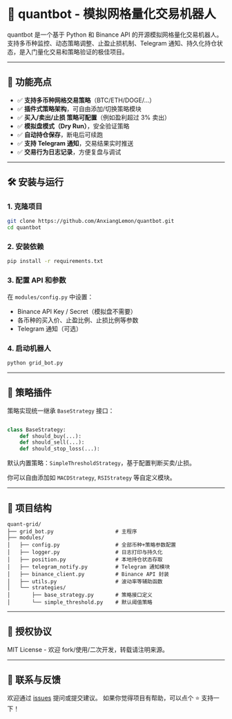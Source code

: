 # 🧠 quantbot - 模拟网格量化交易机器人

quantbot 是一个基于 Python 和 Binance API 的开源模拟网格量化交易机器人。
支持多币种监控、动态策略调整、止盈止损机制、Telegram 通知、持久化持仓状态，是入门量化交易和策略验证的极佳项目。

---

## 🚀 功能亮点

- ✅ **支持多币种网格交易策略**（BTC/ETH/DOGE/...）
- ✅ **插件式策略架构**，可自由添加/切换策略模块
- ✅ **买入/卖出/止损 策略可配置**（例如盈利超过 3% 卖出）
- ✅ **模拟盘模式（Dry Run）**，安全验证策略
- ✅ **自动持仓保存**，断电后可续跑
- ✅ **支持 Telegram 通知**，交易结果实时推送
- ✅ **交易行为日志记录**，方便复盘与调试

---

## 🛠 安装与运行

### 1. 克隆项目

```bash
git clone https://github.com/AnxiangLemon/quantbot.git
cd quantbot
```

### 2. 安装依赖

```bash
pip install -r requirements.txt
```

### 3. 配置 API 和参数

在 `modules/config.py` 中设置：

- Binance API Key / Secret（模拟盘不需要）
- 各币种的买入价、止盈比例、止损比例等参数
- Telegram 通知（可选）

### 4. 启动机器人

```bash
python grid_bot.py
```

---

## 🧩 策略插件

策略实现统一继承 `BaseStrategy` 接口：
```python

class BaseStrategy:
    def should_buy(...):
    def should_sell(...):
    def should_stop_loss(...):
```

默认内置策略：`SimpleThresholdStrategy`，基于配置判断买卖/止损。

你可以自由添加如 `MACDStrategy`, `RSIStrategy` 等自定义模块。

---

## 📁 项目结构

```
quant-grid/
├── grid_bot.py                    # 主程序
├── modules/
│   ├── config.py                  # 全部币种+策略参数配置
│   ├── logger.py                  # 日志打印与持久化
│   ├── position.py                # 本地持仓状态存取
│   ├── telegram_notify.py         # Telegram 通知模块
│   ├── binance_client.py          # Binance API 封装
│   ├── utils.py                   # 波动率等辅助函数
│   └── strategies/
│       ├── base_strategy.py       # 策略接口定义
│       └── simple_threshold.py    # 默认阈值策略
```

---

## 📜 授权协议

MIT License - 欢迎 fork/使用/二次开发，转载请注明来源。

---

## 💬 联系与反馈

欢迎通过 [issues](https://github.com/AnxiangLemon/quantbot/issues) 提问或提交建议。
如果你觉得项目有帮助，可以点个 ⭐ 支持一下！
